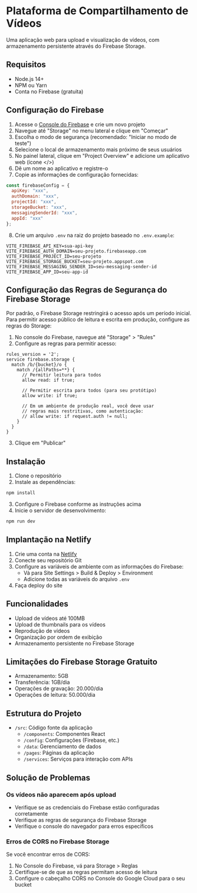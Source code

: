 # Plataforma de Compartilhamento de Vídeos

Uma aplicação web para upload e visualização de vídeos, com armazenamento persistente através do Firebase Storage.

## Requisitos

- Node.js 14+ 
- NPM ou Yarn
- Conta no Firebase (gratuita)

## Configuração do Firebase

1. Acesse o [Console do Firebase](https://console.firebase.google.com/) e crie um novo projeto
2. Navegue até "Storage" no menu lateral e clique em "Começar"
3. Escolha o modo de segurança (recomendado: "Iniciar no modo de teste")
4. Selecione o local de armazenamento mais próximo de seus usuários
5. No painel lateral, clique em "Project Overview" e adicione um aplicativo web (ícone </>) 
6. Dê um nome ao aplicativo e registre-o
7. Copie as informações de configuração fornecidas:

```javascript
const firebaseConfig = {
  apiKey: "xxx",
  authDomain: "xxx",
  projectId: "xxx",
  storageBucket: "xxx",
  messagingSenderId: "xxx",
  appId: "xxx"
};
```

8. Crie um arquivo `.env` na raiz do projeto baseado no `.env.example`:

```
VITE_FIREBASE_API_KEY=sua-api-key
VITE_FIREBASE_AUTH_DOMAIN=seu-projeto.firebaseapp.com
VITE_FIREBASE_PROJECT_ID=seu-projeto
VITE_FIREBASE_STORAGE_BUCKET=seu-projeto.appspot.com
VITE_FIREBASE_MESSAGING_SENDER_ID=seu-messaging-sender-id
VITE_FIREBASE_APP_ID=seu-app-id
```

## Configuração das Regras de Segurança do Firebase Storage

Por padrão, o Firebase Storage restringirá o acesso após um período inicial. Para permitir acesso público de leitura e escrita em produção, configure as regras do Storage:

1. No console do Firebase, navegue até "Storage" > "Rules"
2. Configure as regras para permitir acesso:

```
rules_version = '2';
service firebase.storage {
  match /b/{bucket}/o {
    match /{allPaths=**} {
      // Permitir leitura para todos
      allow read: if true;
      
      // Permitir escrita para todos (para seu protótipo)
      allow write: if true;
      
      // Em um ambiente de produção real, você deve usar 
      // regras mais restritivas, como autenticação:
      // allow write: if request.auth != null;
    }
  }
}
```

3. Clique em "Publicar"

## Instalação

1. Clone o repositório
2. Instale as dependências:

```bash
npm install
```

3. Configure o Firebase conforme as instruções acima
4. Inicie o servidor de desenvolvimento:

```bash
npm run dev
```

## Implantação na Netlify

1. Crie uma conta na [Netlify](https://www.netlify.com/)
2. Conecte seu repositório Git
3. Configure as variáveis de ambiente com as informações do Firebase:
   - Vá para Site Settings > Build & Deploy > Environment
   - Adicione todas as variáveis do arquivo `.env`
4. Faça deploy do site

## Funcionalidades

- Upload de vídeos até 100MB
- Upload de thumbnails para os vídeos
- Reprodução de vídeos
- Organização por ordem de exibição
- Armazenamento persistente no Firebase Storage

## Limitações do Firebase Storage Gratuito

- Armazenamento: 5GB
- Transferência: 1GB/dia
- Operações de gravação: 20.000/dia
- Operações de leitura: 50.000/dia

## Estrutura do Projeto

- `/src`: Código fonte da aplicação
  - `/components`: Componentes React
  - `/config`: Configurações (Firebase, etc.)
  - `/data`: Gerenciamento de dados
  - `/pages`: Páginas da aplicação
  - `/services`: Serviços para interação com APIs
  
## Solução de Problemas

### Os vídeos não aparecem após upload

- Verifique se as credenciais do Firebase estão configuradas corretamente
- Verifique as regras de segurança do Firebase Storage
- Verifique o console do navegador para erros específicos

### Erros de CORS no Firebase Storage

Se você encontrar erros de CORS:

1. No Console do Firebase, vá para Storage > Reglas
2. Certifique-se de que as regras permitam acesso de leitura
3. Configure o cabeçalho CORS no Console do Google Cloud para o seu bucket

